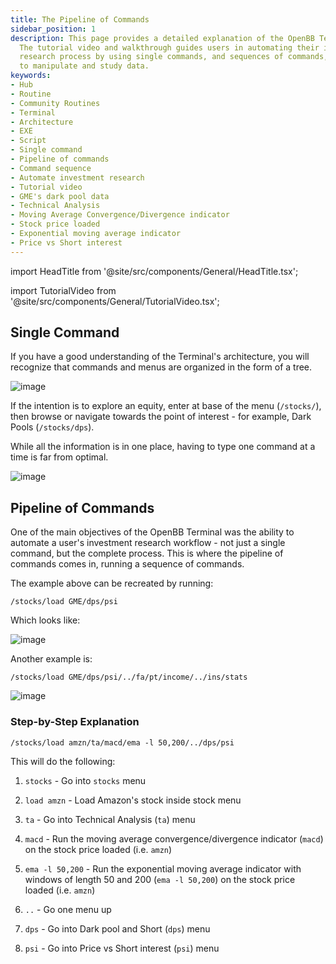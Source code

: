 ```yaml
---
title: The Pipeline of Commands
sidebar_position: 1
description: This page provides a detailed explanation of the OpenBB Terminal command pipeline.
  The tutorial video and walkthrough guides users in automating their investment
  research process by using single commands, and sequences of commands,
  to manipulate and study data.
keywords:
- Hub
- Routine
- Community Routines
- Terminal
- Architecture
- EXE
- Script
- Single command
- Pipeline of commands
- Command sequence
- Automate investment research
- Tutorial video
- GME's dark pool data
- Technical Analysis
- Moving Average Convergence/Divergence indicator
- Stock price loaded
- Exponential moving average indicator
- Price vs Short interest
---
```


import HeadTitle from '@site/src/components/General/HeadTitle.tsx';

<HeadTitle title="The Pipeline of Commands - Routines - Usage | OpenBB Terminal Docs" />

import TutorialVideo from '@site/src/components/General/TutorialVideo.tsx';

<TutorialVideo
    youtubeLink="https://www.youtube.com/embed/j0yZ9BMKulk?si=_CuDhd19pUs_mFDs"
    videoLegend="Short video on pipeline of commands"
/>

## Single Command

If you have a good understanding of the Terminal's architecture, you will recognize that commands and menus are organized in the form of a tree.

![image](https://github.com/OpenBB-finance/OpenBB/assets/25267873/a5f10833-9693-4b39-9491-b431919db828)

If the intention is to explore an equity, enter at base of the menu (`/stocks/`), then browse or navigate towards the point of interest - for example, Dark Pools (`/stocks/dps`).

While all the information is in one place, having to type one command at a time is far from optimal.

![image](https://github.com/OpenBB-finance/OpenBB/assets/25267873/41737800-7c60-48ad-a43d-814016d81762)

## Pipeline of Commands

One of the main objectives of the OpenBB Terminal was the ability to automate a user's investment research workflow - not just a single command, but the complete process.  This is where the pipeline of commands comes in,  running a sequence of commands.

The example above can be recreated by running:

```console
/stocks/load GME/dps/psi
```

Which looks like:

![image](https://github.com/OpenBB-finance/OpenBB/assets/25267873/c21c5452-5a67-4384-851c-d2801b60f8cd)

Another example is:

```console
/stocks/load GME/dps/psi/../fa/pt/income/../ins/stats
```

![image](https://github.com/OpenBB-finance/OpenBB/assets/25267873/61db4010-bdc2-4851-9e47-79fb4425b816)

### Step-by-Step Explanation

```console
/stocks/load amzn/ta/macd/ema -l 50,200/../dps/psi
```

This will do the following:

1. `stocks` - Go into `stocks` menu

2. `load amzn` - Load Amazon's stock inside stock menu

3. `ta` - Go into Technical Analysis (`ta`) menu

4. `macd` - Run the moving average convergence/divergence indicator (`macd`) on the stock price loaded (i.e. `amzn`)

5. `ema -l 50,200` - Run the exponential moving average indicator with windows of length 50 and 200 (`ema -l 50,200`) on the stock price loaded (i.e. `amzn`)

6. `..` - Go one menu up

7. `dps` - Go into Dark pool and Short (`dps`) menu

8. `psi` - Go into Price vs Short interest (`psi`) menu
